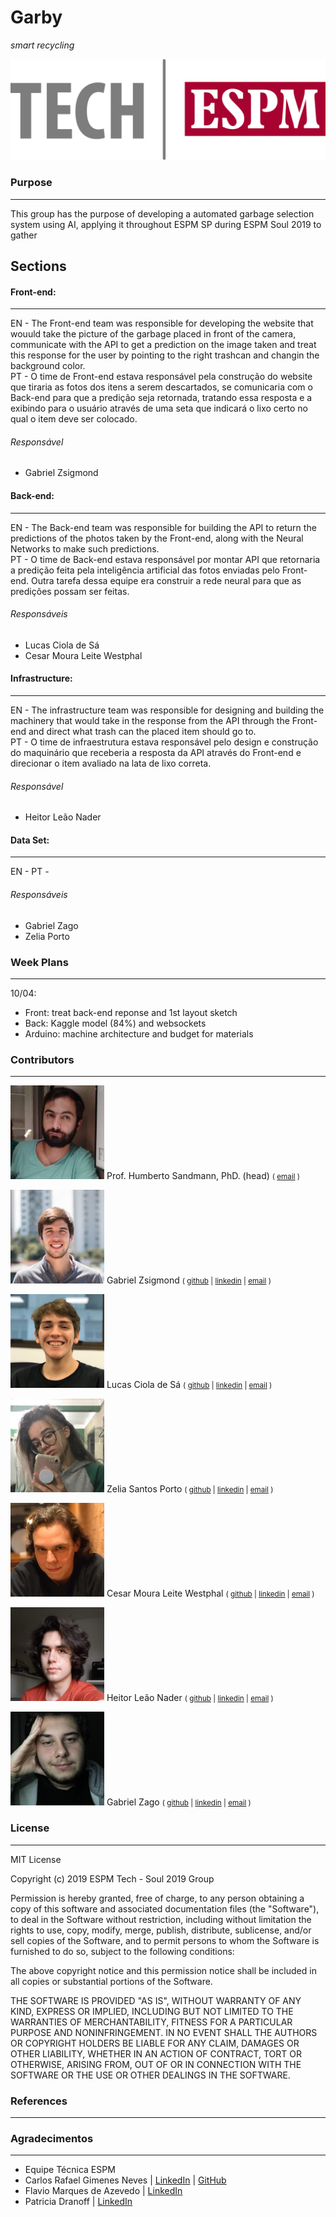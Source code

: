 # Garby
_smart recycling_

![Alt text](logo-techPNG.png?raw=true "Title")


### Purpose
---

This group has the purpose of developing a automated garbage selection system using AI, applying it throughout ESPM SP during ESPM Soul 2019 to gather 

## Sections

#### Front-end: 
---
  EN - The Front-end team was responsible for developing the website that wouuld take the picture of the garbage placed in front of the camera, communicate with the API to get a prediction on the image taken and treat this response for the user by pointing to the right trashcan and changin the background color.  
  PT - O time de Front-end estava responsável pela construção do website que tiraria as fotos dos itens a serem descartados, se comunicaria com o Back-end para que a predição seja retornada, tratando essa resposta e a exibindo para o usuário através de uma seta que indicará o lixo certo no qual o item deve ser colocado.
###### Responsável 
  - Gabriel Zsigmond



#### Back-end: 
---
 EN - The Back-end team was responsible for building the API to return the predictions of the photos taken by the Front-end, along with the Neural Networks to make such predictions.  
 PT - O time de Back-end estava responsável por montar API que retornaria a predição feita pela inteligência artificial das fotos enviadas pelo Front-end. Outra tarefa dessa equipe era construir a rede neural para que as predições possam ser feitas.

###### Responsáveis
 - Lucas Ciola de Sá
 - Cesar Moura Leite Westphal



#### Infrastructure: 
---
  EN - The infrastructure team was responsible for designing and building the machinery that would take in the response from the API through the Front-end and direct what trash can the placed item should go to.   
  PT - O time de infraestrutura estava responsável pelo design e construção do maquinário que receberia a resposta da API através do Front-end e direcionar o item avaliado na lata de lixo correta.
  
###### Responsável
  - Heitor Leão Nader
  
  
  
#### Data Set: 
---
EN -
PT -
  
###### Responsáveis
  - Gabriel Zago
  - Zelia Porto



### Week Plans
---

10/04:
  - Front: treat back-end reponse and 1st layout sketch
  - Back: Kaggle model (84%) and websockets  
  - Arduino: machine architecture and budget for materials
  
  ### Contributors
---
<img src="team/humberto.png" alt="photo"
	title="Humberto Sandmann" width="150" height="150" />
Prof. Humberto Sandmann, PhD. (head)
<small>(
[email](mailto:humberto.sandmann@espm.br)
)</small>

<img src="team/gabe.png" alt="photo"
	title="Gabriel Zsigmond" width="150" height="150" />
Gabriel Zsigmond
<small>(
[github](https://github.com/gzsig) |
[linkedin](https://www.linkedin.com/in/gzsig/) |
[email](mailto:gaazsig@gmail.com)
)</small>

<img src="team/lucas.png" alt="photo"
	title="Lucas Ciola de Sá" width="150" height="150" />
Lucas Ciola de Sá
<small>(
[github](https://github.com/Lucas-CSa) |
[linkedin](https://www.linkedin.com/in/lucas-ciola-de-s%C3%A1-ba0426179/) |
[email](mailto:lucas.cisa19@gmail.com)
)</small>

<img src="team/zelia.png" alt="photo"
	title="Zelia Santos Porto" width="150" height="150" />
Zelia Santos Porto
<small>(
[github](https://github.com/zeliasporto) |
[linkedin](https://www.linkedin.com/in/zelia-porto-964656181/) |
[email](mailto:zeliasporto@gmail.com)
)</small>

<img src="team/cesar.png" alt="photo"
	title="Cesar Westphal" width="150" height="150" />
Cesar Moura Leite Westphal
<small>(
[github](https://github.com/Cesar-mlw) |
[linkedin](https://www.linkedin.com/in/cesar-moura-leite-westphal-222b57138/) |
[email](mailto:cesarmlwestphal@gmail.com)
)</small>

<img src="team/heitor.png" alt="photo"
	title="Heitor Leão Nader" width="150" height="150" />
Heitor Leão Nader
<small>(
[github](https://github.com/heitorln) |
[linkedin](https://www.linkedin.com/in/heitor-le%C3%A3o-nader-210897149/) |
[email](mailto:heitor.nader@gmail.com)
)</small>

<img src="team/zago.jpg" alt="photo"
	title="Gabriel Zago" width="150" height="150" />
Gabriel Zago
<small>(
[github](https://github.com/GabrielZagoSapucaia) |
[linkedin](https://www.linkedin.com/in/gabriel-zago-sapucaia-99b654181/) |
[email](mailto:gabrielzsapucaia@hotmail.com)
)</small>
  
### License
---

MIT License

Copyright (c) 2019 ESPM Tech - Soul 2019 Group

Permission is hereby granted, free of charge, to any person obtaining a copy
of this software and associated documentation files (the "Software"), to deal
in the Software without restriction, including without limitation the rights
to use, copy, modify, merge, publish, distribute, sublicense, and/or sell
copies of the Software, and to permit persons to whom the Software is
furnished to do so, subject to the following conditions:

The above copyright notice and this permission notice shall be included in all
copies or substantial portions of the Software.

THE SOFTWARE IS PROVIDED "AS IS", WITHOUT WARRANTY OF ANY KIND, EXPRESS OR
IMPLIED, INCLUDING BUT NOT LIMITED TO THE WARRANTIES OF MERCHANTABILITY,
FITNESS FOR A PARTICULAR PURPOSE AND NONINFRINGEMENT. IN NO EVENT SHALL THE
AUTHORS OR COPYRIGHT HOLDERS BE LIABLE FOR ANY CLAIM, DAMAGES OR OTHER
LIABILITY, WHETHER IN AN ACTION OF CONTRACT, TORT OR OTHERWISE, ARISING FROM,
OUT OF OR IN CONNECTION WITH THE SOFTWARE OR THE USE OR OTHER DEALINGS IN THE
SOFTWARE.


### References
---

### Agradecimentos
---
 - Equipe Técnica ESPM
 - Carlos Rafael Gimenes Neves  | [LinkedIn](https://www.linkedin.com/in/carlosrafaelgn/) | [GitHub](https://github.com/carlosrafaelgn)
 - Flavio Marques de Azevedo  | [LinkedIn](https://www.linkedin.com/in/flaviomarquesazevedo/)
 - Patricia Dranoff  | [LinkedIn](https://www.linkedin.com/in/pdranoff/)
